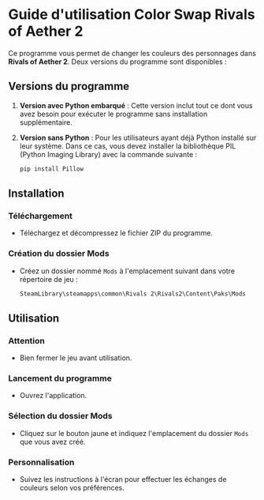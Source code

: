 
# Guide d'utilisation Color Swap Rivals of Aether 2

Ce programme vous permet de changer les couleurs des personnages dans **Rivals of Aether 2**. Deux versions du programme sont disponibles :

## Versions du programme

1. **Version avec Python embarqué** : Cette version inclut tout ce dont vous avez besoin pour exécuter le programme sans installation supplémentaire.
   
2. **Version sans Python** : Pour les utilisateurs ayant déjà Python installé sur leur système. Dans ce cas, vous devez installer la bibliothèque PIL (Python Imaging Library) avec la commande suivante :

   ```bash
   pip install Pillow
   ```

## Installation

### Téléchargement
- Téléchargez et décompressez le fichier ZIP du programme.

### Création du dossier Mods
- Créez un dossier nommé `Mods` à l'emplacement suivant dans votre répertoire de jeu :

   ```css
   SteamLibrary\steamapps\common\Rivals 2\Rivals2\Content\Paks\Mods
   ```

## Utilisation

### Attention
- Bien fermer le jeu avant utilisation.

### Lancement du programme
- Ouvrez l'application.

### Sélection du dossier Mods
- Cliquez sur le bouton jaune et indiquez l'emplacement du dossier `Mods` que vous avez créé.

### Personnalisation
- Suivez les instructions à l'écran pour effectuer les échanges de couleurs selon vos préférences.
